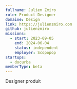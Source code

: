 ```yaml
---
fullname: Julien Zmiro
role: Product Designer
domaine: Design
link: https://julienzmiro.com
github: julienzmiro
missions:
  - start: 2023-09-05
    end: 2024-06-04
    status: independent
    employer: Scopopop
startups:
  - docurba
memberType: beta
---
```


Designer produit
